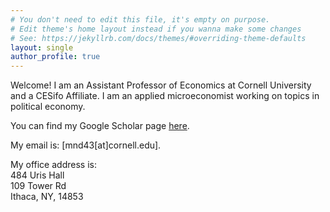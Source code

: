 ```yaml
---
# You don't need to edit this file, it's empty on purpose.
# Edit theme's home layout instead if you wanna make some changes
# See: https://jekyllrb.com/docs/themes/#overriding-theme-defaults
layout: single
author_profile: true
---
```



Welcome! I am an Assistant Professor of Economics at Cornell University and a CESifo Affiliate. I am an applied microeconomist working on topics in political economy. 

You can find my Google Scholar page [here](https://scholar.google.com/citations?user=kSFKH0sAAAAJ&hl=en).

My email is: [mnd43\[at]cornell.edu].

My office address is:  
484 Uris Hall  
109 Tower Rd  
Ithaca, NY, 14853
